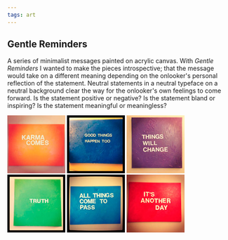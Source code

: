 ```yaml
---
tags: art
---
```


<article>
<h1>Gentle Reminders</h1>
<p>A series of minimalist messages painted on acrylic canvas. With <em>Gentle Reminders</em> I wanted to make the pieces introspective; that the message would take on a different meaning depending on the onlooker's personal reflection of the statement. Neutral statements in a neutral typeface on a neutral background clear the way for the onlooker's own feelings to come forward. Is the statement positive or negative? Is the statement bland or inspiring? Is the statement meaningful or meaningless?</p>
<div class="galleryRow">
	<a href="images/GentleReminders1.jpg" class="fancybox" rel="GentleReminders" title="Karma Comes"><img src="images/GentleReminders1-thumb.jpg" width="132" height="132"></a>
   	<a href="images/GentleReminders2.jpg" class="fancybox" rel="GentleReminders" title="Good Things Happen Too"><img src="images/GentleReminders2-thumb.jpg" width="132" height="132"></a>
	<a href="images/GentleReminders3.jpg" class="fancybox" rel="GentleReminders" title="Things Will Change"><img src="images/GentleReminders3-thumb.jpg" width="132" height="132"></a>
	<a href="images/GentleReminders4.jpg" class="fancybox" rel="GentleReminders" title="Small Truths"><img src="images/GentleReminders4-thumb.jpg" width="132" height="132"></a>
	<a href="images/GentleReminders5.jpg" class="fancybox" rel="GentleReminders" title="All Things Come to Pass"><img src="images/GentleReminders5-thumb.jpg" width="132" height="132"></a>
	<a href="images/GentleReminders6.jpg" class="fancybox" rel="GentleReminders" title="It's Another Day"><img src="images/GentleReminders6-thumb.jpg" width="132" height="132"></a>
</div>
</article>
<div class="clear"></div>
